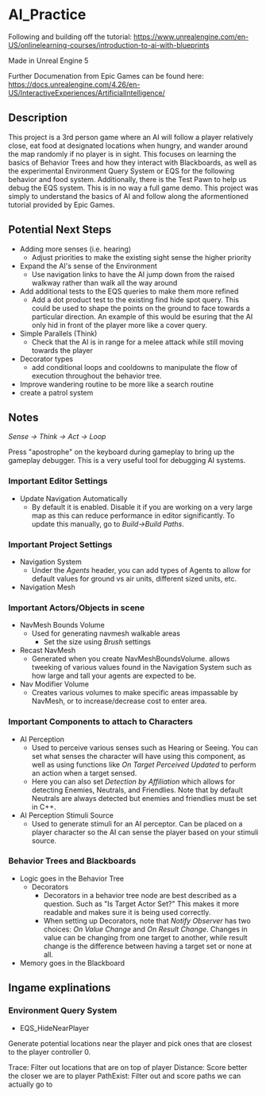 # AI_Practice

Following and building off the tutorial: https://www.unrealengine.com/en-US/onlinelearning-courses/introduction-to-ai-with-blueprints

Made in Unreal Engine 5

Further Documenation from Epic Games can be found here: https://docs.unrealengine.com/4.26/en-US/InteractiveExperiences/ArtificialIntelligence/

## Description

This project is a 3rd person game where an AI will follow a player relatively close, eat food at designated locations when hungry, and wander around the map randomly if no player is in sight. This focuses on learning the basics of Behavior Trees and how they interact with Blackboards, as well as the experimental Environment Query System or EQS for the following behavior and food system. Additionally, there is the Test Pawn to help us debug the EQS system. This is in no way a full game demo. This project was simply to understand the basics of AI and follow along the aformentioned tutorial provided by Epic Games.

## Potential Next Steps

- Adding more senses (i.e. hearing)
  - Adjust priorities to make the existing sight sense the higher priority
- Expand the AI's sense of the Environment
  - Use navigation links to have the AI jump down from the raised walkway rather than walk all the way around
- Add additional tests to the EQS queries to make them more refined
  - Add a dot product test to the existing find hide spot query. This could be used to shape the points on the ground to face towards a particular direction. An example of this would be esuring that the AI only hid in front of the player more like a cover query.
- Simple Parallels (Think)
  - Check that the AI is in range for a melee attack while still moving towards the player
- Decorator types
  - add conditional loops and cooldowns to manipulate the flow of execution throughout the behavior tree.
- Improve wandering routine to be more like a search routine
- create a patrol system

## Notes

*Sense -> Think -> Act -> Loop*

Press "apostrophe" on the keyboard during gameplay to bring up the gameplay debugger. This is a very useful tool for debugging AI systems.

### Important Editor Settings

- Update Navigation Automatically
  - By default it is enabled. Disable it if you are working on a very large map as this can reduce performance in editor significantly. To update this manually, go to *Build->Build Paths*.

### Important Project Settings

- Navigation System
  - Under the *Agents* header, you can add types of Agents to allow for default values for ground vs air units, different sized units, etc.
- Navigation Mesh

### Important Actors/Objects in scene

- NavMesh Bounds Volume
  - Used for generating navmesh walkable areas
  	- Set the size using *Brush* settings
- Recast NavMesh
  - Generated when you create NavMeshBoundsVolume. allows tweeking of various values found in the Navigation System such as how large and tall your agents are expected to be. 
- Nav Modifier Volume
  - Creates various volumes to make specific areas impassable by NavMesh, or to increase/decrease cost to enter area.

### Important Components to attach to Characters

- AI Perception
  - Used to perceive various senses such as Hearing or Seeing. You can set what senses the character will have using this component, as well as using functions like *On Target Perceived Updated* to perform an action when a target sensed.
  - Here you can also set *Detection by Affiliation* which allows for detecting Enemies, Neutrals, and Friendlies. Note that by default Neutrals are always detected but enemies and friendlies must be set in C++.
- AI Perception Stimuli Source
  - Used to generate stimuli for an AI perceptor. Can be placed on a player character so the AI can sense the player based on your stimuli source.

### Behavior Trees and Blackboards

- Logic goes in the Behavior Tree
  - Decorators
    - Decorators in a behavior tree node are best described as a question. Such as "Is Target Actor Set?" This makes it more readable and makes sure it is being used correctly.
    - When setting up Decorators, note that *Notify Observer* has two choices: *On Value Change* and *On Result Change*. Changes in value can be changing from one target to another, while result change is the difference between having a target set or none at all.
- Memory goes in the Blackboard

## Ingame explinations

### Environment Query System

- EQS_HideNearPlayer

Generate potential locations near the player and pick ones that are closest to the player controller 0.

Trace: Filter out locations that are on top of player
Distance: Score better the closer we are to player
PathExist: Filter out and score paths we can actually go to